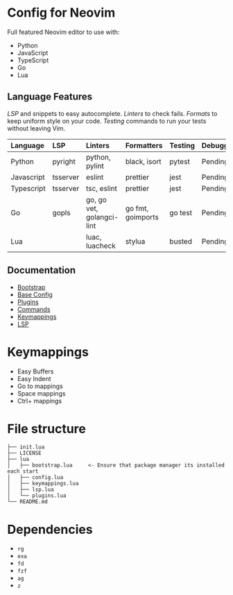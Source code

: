 # Config for Neovim

Full featured Neovim editor to use with:

- Python
- JavaScript
- TypeScript
- Go
- Lua

## Language Features

_LSP_ and snippets to easy autocomplete.
_Linters_ to check fails.
_Formats_ to keep uniform style on your code.
_Testing_ commands to run your tests without leaving Vim.

| Language   | LSP      | Linters                   | Formatters        | Testing | Debugger |
| :--------- | :------- | :------------------------ | :---------------- | :------ | :------- |
| Python     | pyright  | python, pylint            | black, isort      | pytest  | Pending  |
| Javascript | tsserver | eslint                    | prettier          | jest    | Pending  |
| Typescript | tsserver | tsc, eslint               | prettier          | jest    | Pending  |
| Go         | gopls    | go, go vet, golangci-lint | go fmt, goimports | go test | Pending  |
| Lua        |          | luac, luacheck            | stylua            | busted  | Pending  |

## Documentation

- [Bootstrap](/docs/bootstrap.md)
- [Base Config](/docs/config.md)
- [Plugins](/docs/plugins.md)
- [Commands](/docs/cmd.md)
- [Keymappings](/docs/keymappings.md)
- [LSP](/docs/lsp.md)

# Keymappings

- Easy Buffers
- Easy Indent
- Go to mappings
- Space mappings
- Ctrl+ mappings

# File structure

```
├── init.lua
├── LICENSE
├── lua
│   ├── bootstrap.lua     <- Ensure that package manager its installed each start
│   ├── config.lua
│   ├── keymappings.lua
│   ├── lsp.lua
│   └── plugins.lua
└── README.md
```

# Dependencies

- `rg`
- `exa`
- `fd`
- `fzf`
- `ag`
- `z`
